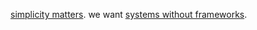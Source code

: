[simplicity matters](https://www.youtube.com/watch?v=rI8tNMsozo0). we want [systems without frameworks](https://github.com/yoshuawuyts/noframeworkframework).